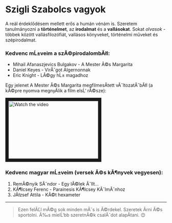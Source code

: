 # Szigli Szabolcs vagyok

A reál érdeklődésem mellett erős a humán vénám is. Szeretem tanulmányozni a **történelmet**, az **irodalmat** és a **vallásokat**. Sokat *olvasok* - többek között vallásfilozófiát, vallásos könyveket, történelmi műveket és szépirodalmat.

### Kedvenc mĹ±veim a szĂ©pirodalombĂłl:

- Mihail Afanaszjevics Bulgakov - A Mester Ă©s Margarita
- Daniel Keyes - VirĂˇgot Algernonnak
- Eric Knight - LĂ©gy hĹ± magadhoz 

         
Egy jelenet A Mester Ă©s Margarita megfilmesĂ­tett vĂˇltozatĂˇbĂłl (a kĂ©pre nyomva megnyĂ­lik a film elsĹ‘ rĂ©sze):

<a href="https://www.youtube.com/watch?v=-i25M0i98Qg&list=PLU4kI1MEN_MBhULWeA6CCxtTWUoXlBcn6&ab_channel=Sadaa75" target="_blank">
 <img src="https://github.com/Szabolcs888/Short-introduction/blob/main/A%20Mester%20%C3%A9s%20Margarita.jpg" alt="Watch the video" width="280" height="180" border="10" />
</a>


### Kedvenc magyar mĹ±veim (versek Ă©s kĂ¶nyvek vegyesen):

1. RemĂ©nyik SĂˇndor - Egy lĂ©lek Ăˇllt... 
2. KĂ¶lcsey Ferenc - Parainesis KĂ¶lcsey KĂˇlmĂˇnhoz    
3. JĂłzsef Attila - KĂ©t hexameter 

---

> Ezen felĂĽl mĂ©g sok minden mĂˇs is Ă©rdekel. Szeretek Ă­rni Ă©s sportolni. Ă‰s mielĹ‘bb szeretnĂ©k csalĂˇdot alapĂ­tani. :blush:



